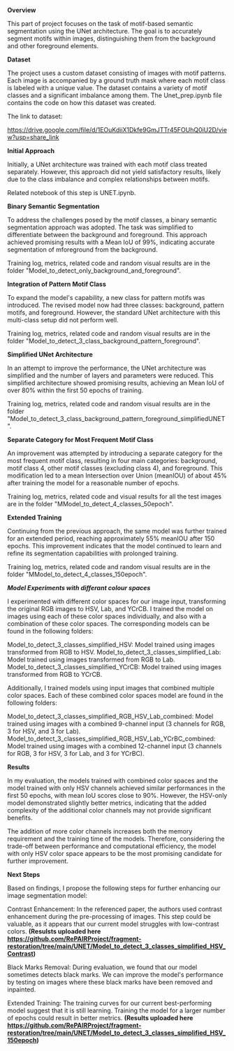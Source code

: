 **Overview**

This part of project focuses on the task of motif-based semantic segmentation using the UNet architecture. The goal is to accurately segment motifs within images, distinguishing them from the background and other foreground elements.

**Dataset**

The project uses a custom dataset consisting of images with motif patterns. Each image is accompanied by a ground truth mask where each motif class is labeled with a unique value. The dataset contains a variety of motif classes and a significant imbalance among them.
The Unet_prep.ipynb file contains the code on how this dataset was created.

The link to dataset:

https://drive.google.com/file/d/1EOuKdiiX1Dkfe9GmJTTr45FOUhQ0iU2D/view?usp=share_link

**Initial Approach**

Initially, a UNet architecture was trained with each motif class treated separately. However, this approach did not yield satisfactory results, likely due to the class imbalance and complex relationships between motifs.

Related notebook of this step is UNET.ipynb.

**Binary Semantic Segmentation**

To address the challenges posed by the motif classes, a binary semantic segmentation approach was adopted. The task was simplified to differentiate between the background and foreground. This approach achieved promising results with a Mean IoU of 99%, indicating accurate segmentation of mforeground from the background.

Training log, metrics, related code and  random visual results are in the folder "Model_to_detect_only_background_and_foreground".

**Integration of Pattern Motif Class**

To expand the model's capability, a new class for pattern motifs was introduced. The revised model now had three classes: background, pattern motifs, and foreground. However, the standard UNet architecture with this multi-class setup did not perform well.

Training log, metrics, related code and  random visual results are in the folder "Model_to_detect_3_class_background_pattern_foreground".

**Simplified UNet Architecture**

In an attempt to improve the performance, the UNet architecture was simplified and the number of layers and parameters were reduced. This simplified architecture showed promising results, achieving an Mean IoU of over 80% within the first 50 epochs of training.

Training log, metrics, related code and  random visual results are in the folder "Model_to_detect_3_class_background_pattern_foreground_simplifiedUNET".

**Separate Category for Most Frequent Motif Class**

An improvement was attempted by introducing a separate category for the most frequent motif class, resulting in four main categories: background, motif class 4, other motif classes (excluding class 4), and foreground. This modification led to a mean Intersection over Union (meanIOU) of about 45% after training the model for a reasonable number of epochs.

Training log, metrics, related code and visual results for all the test images are in the folder "MModel_to_detect_4_classes_50epoch".

**Extended Training**

Continuing from the previous approach, the same model was further trained for an extended period, reaching approximately 55% meanIOU after 150 epochs. This improvement indicates that the model continued to learn and refine its segmentation capabilities with prolonged training.

Training log, metrics, related code and  random visual results are in the folder "MModel_to_detect_4_classes_150epoch".


***Model Experiments with differant colour spaces***

I experimented with different color spaces for our image input, transforming the original RGB images to HSV, Lab, and YCrCB. I trained the model on images using each of these color spaces individually, and also with a combination of these color spaces. The corresponding models can be found in the following folders:

Model_to_detect_3_classes_simplified_HSV: Model trained using images transformed from RGB to HSV.
Model_to_detect_3_classes_simplified_Lab: Model trained using images transformed from RGB to Lab.
Model_to_detect_3_classes_simplified_YCrCB: Model trained using images transformed from RGB to YCrCB.

Additionally, I trained models using input images that combined multiple color spaces. Each of these combined color spaces model are found in the following folders:

Model_to_detect_3_classes_simplified_RGB_HSV_Lab_combined: Model trained using images with a combined 9-channel input (3 channels for RGB, 3 for HSV, and 3 for Lab).
Model_to_detect_3_classes_simplified_RGB_HSV_Lab_YCrBC_combined: Model trained using images with a combined 12-channel input (3 channels for RGB, 3 for HSV, 3 for Lab, and 3 for YCrBC).

**Results**

In my evaluation, the models trained with combined color spaces and the model trained with only HSV channels achieved similar performances in the first 50 epochs, with mean IoU scores close to 90%. However, the HSV-only model demonstrated slightly better metrics, indicating that the added complexity of the additional color channels may not provide significant benefits.

The addition of more color channels increases both the memory requirement and the training time of the models. Therefore, considering the trade-off between performance and computational efficiency, the model with only HSV color space appears to be the most promising candidate for further improvement.

**Next Steps**

Based on findings, I propose the following steps for further enhancing our image segmentation model:

Contrast Enhancement: In the referenced paper, the authors used contrast enhancement during the pre-processing of images. This step could be valuable, as it appears that our current model struggles with low-contrast colors. **(Resulsts uploaded here https://github.com/RePAIRProject/fragment-restoration/tree/main/UNET/Model_to_detect_3_classes_simplified_HSV_Contrast)**

Black Marks Removal: During evaluation, we found that our model sometimes detects black marks. We can improve the model's performance by testing on images where these black marks have been removed and inpainted.

Extended Training: The training curves for our current best-performing model suggest that it is still learning. Training the model for a larger number of epochs could result in better metrics.  **(Results uploaded here https://github.com/RePAIRProject/fragment-restoration/tree/main/UNET/Model_to_detect_3_classes_simplified_HSV_150epoch)**
